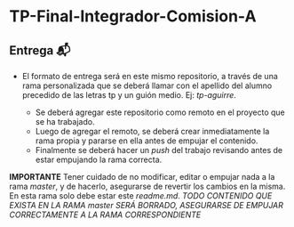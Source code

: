 # TP-Final-Integrador-Comision-A

## Entrega 📬

- El formato de entrega será en este mismo repositorio, a través de una rama personalizada que se deberá llamar con el apellido del alumno precedido de las letras tp y un guión medio. Ej: _tp-aguirre_.

  - Se deberá agregar este repositorio como remoto en el proyecto que se ha trabajado.
  - Luego de agregar el remoto, se deberá crear inmediatamente la rama propia y pararse en ella antes de empujar el contenido.
  - Finalmente se deberá hacer un _push_ del trabajo revisando antes de estar empujando la rama correcta.

**IMPORTANTE** Tener cuidado de no modificar, editar o empujar nada a la rama _master_, y de hacerlo, asegurarse de revertir los cambios en la misma. En esta rama solo debe estar este _readme.md_. *TODO CONTENIDO QUE EXISTA EN LA RAMA* _master_ *SERÁ BORRADO, ASEGURARSE DE EMPUJAR CORRECTAMENTE A LA RAMA CORRESPONDIENTE*
